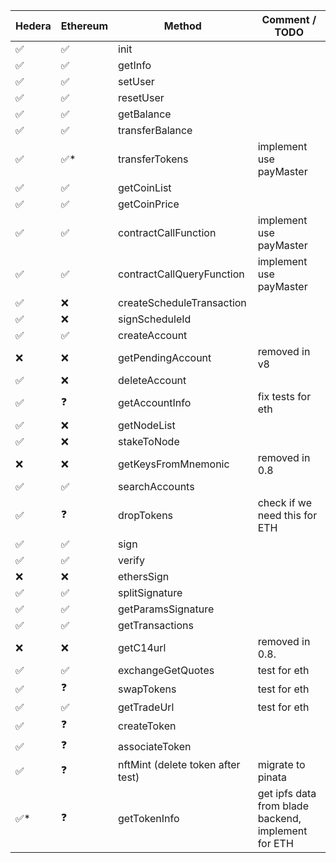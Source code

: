 
| Hedera | Ethereum | Method                            | Comment / TODO                                      |
|--------|----------|-----------------------------------|-----------------------------------------------------|
| ✅      | ✅        | init                              |                                                     |
| ✅      | ✅        | getInfo                           |                                                     |
| ✅      | ✅        | setUser                           |                                                     |
| ✅      | ✅        | resetUser                         |                                                     |
| ✅      | ✅        | getBalance                        |                                                     |
| ✅      | ✅        | transferBalance                   |                                                     |
| ✅      | ✅*       | transferTokens                    | implement use payMaster                             |
| ✅      | ✅        | getCoinList                       |                                                     |
| ✅      | ✅        | getCoinPrice                      |                                                     |
| ✅      | ✅        | contractCallFunction              | implement use payMaster                             |
| ✅      | ✅        | contractCallQueryFunction         | implement use payMaster                             |
| ✅      | ❌        | createScheduleTransaction         |                                                     |
| ✅      | ❌        | signScheduleId                    |                                                     |
| ✅      | ✅        | createAccount                     |                                                     |
| ❌      | ❌        | getPendingAccount                 | removed in v8                                       |
| ✅      | ❌        | deleteAccount                     |                                                     |
| ✅      | ❓        | getAccountInfo                    | fix tests for eth                                   |
| ✅      | ❌        | getNodeList                       |                                                     |
| ✅      | ❌        | stakeToNode                       |                                                     |
| ❌      | ❌        | getKeysFromMnemonic               | removed in 0.8                                      |
| ✅      | ✅        | searchAccounts                    |                                                     |
| ✅      | ❓        | dropTokens                        | check if we need this for ETH                       |
| ✅      | ✅        | sign                              |                                                     |
| ✅      | ✅        | verify                            |                                                     |
| ❌      | ❌        | ethersSign                        |                                                     |
| ✅      | ✅        | splitSignature                    |                                                     |
| ✅      | ✅        | getParamsSignature                |                                                     |
| ✅      | ✅        | getTransactions                   |                                                     |
| ❌      | ❌        | getC14url                         | removed in 0.8.                                     |
| ✅      | ✅        | exchangeGetQuotes                 | test for eth                                        |
| ✅      | ❓        | swapTokens                        | test for eth                                        |
| ✅      | ✅        | getTradeUrl                       | test for eth                                        |
| ✅      | ❓        | createToken                       |                                                     |
| ✅      | ❓        | associateToken                    |                                                     |
| ✅      | ❓        | nftMint (delete token after test) | migrate to pinata                                   |
| ✅*     | ❓        | getTokenInfo                      | get ipfs data from blade backend, implement for ETH |

